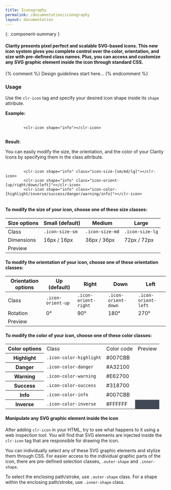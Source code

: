 ```yaml
---
title: Iconography
permalink: /documentation/iconography
layout: documentation
---
```


{: .component-summary }
#### Clarity presents pixel perfect and scalable SVG-based icons. This new icon system gives you complete control over the color, orientation, and size with pre-defined class names. Plus, you can access and customize any SVG graphic element inside the icon through standard CSS.

<clr-iconography-demo></clr-iconography-demo>

{% comment %}
    Design guidelines start here...
{% endcomment %}

### Usage

Use the <code class="clr-code">clr-icon</code> tag and specify your desired icon shape inside its <code class="clr-code">shape</code> attribute.

**Example:**

<pre>
    <code clr-code-highlight="language-html">
        &lt;clr-icon shape=&quot;info&quot;&gt;&lt;/clr-icon&gt;
    </code>
</pre>

**Result:** <clr-icon shape="info" class="icon-size-sm"></clr-icon>

You can easily modify the size, the orientation, and the color of your Clarity Icons by specifying them in the class attribute.

<pre>
    <code clr-code-highlight="language-html">
        &lt;clr-icon shape=&quot;info&quot; class=&quot;icon-size-[sm/md/lg]&quot;&gt;&lt;/clr-icon&gt;
        &lt;clr-icon shape=&quot;info&quot; class=&quot;icon-orient-[up/right/down/left]&quot;&gt;&lt;/clr-icon&gt;
        &lt;clr-icon shape=&quot;info&quot; class=&quot;icon-color-[highlight/inverse/success/danger/warning/info]&quot;&gt;&lt;/clr-icon&gt;
    </code>
</pre>

#### To modify the size of your icon, choose one of these size classes:

<div class="row">
    <div class="col-xs-12">
        <table class="table">
            <thead>
                <tr>
                    <th class="left">Size options</th>
                    <th class="left">Small (default)</th>
                    <th class="left">Medium</th>
                    <th class="left">Large</th>
                </tr>
            </thead>
            <tbody>
                <tr>
                    <td class="left">Class</td>
                    <td class="left"><code class="clr-code">.icon-size-sm</code></td>
                    <td class="left"><code class="clr-code">.icon-size-md</code></td>
                    <td class="left"><code class="clr-code">.icon-size-lg</code></td>
                </tr>
                <tr>
                    <td class="left">Dimensions</td>
                    <td class="left">16px / 16px</td>
                    <td class="left">36px / 36px</td>
                    <td class="left">72px / 72px</td>
                </tr>
                <tr>
                    <td class="left">Preview</td>
                    <td class="left"><clr-icon shape="info" class="icon-size-sm"></clr-icon></td>
                    <td class="left"><clr-icon shape="info" class="icon-size-md"></clr-icon></td>
                    <td class="left"><clr-icon shape="info" class="icon-size-lg"></clr-icon></td>
                </tr>
            </tbody>
        </table>
    </div>
</div>

#### To modify the orientation of your icon, choose one of these orientation classes:

<div class="row">
    <div class="col-xs-12">
        <table class="table">
            <thead>
                <tr>
                    <th class="left">Orientation options</th>
                    <th class="left">Up (default)</th>
                    <th class="left">Right</th>
                    <th class="left">Down</th>
                    <th class="left">Left</th>
                </tr>
            </thead>
            <tbody>
                <tr>
                    <td class="left">Class</td>
                    <td class="left"><code class="clr-code">.icon-orient-up</code></td>
                    <td class="left"><code class="clr-code">.icon-orient-right</code></td>
                    <td class="left"><code class="clr-code">.icon-orient-down</code></td>
                    <td class="left"><code class="clr-code">.icon-orient-left</code></td>
                </tr>
                <tr>
                    <td class="left">Rotation</td>
                    <td class="left">0°</td>
                    <td class="left">90°</td>
                    <td class="left">180°</td>
                    <td class="left">270°</td>
                </tr>
                <tr>
                    <td class="left">Preview</td>
                    <td class="left"><clr-icon shape="info" class="icon-orient-up"></clr-icon></td>
                    <td class="left"><clr-icon shape="info" class="icon-orient-right"></clr-icon></td>
                    <td class="left"><clr-icon shape="info" class="icon-orient-down"></clr-icon></td>
                    <td class="left"><clr-icon shape="info" class="icon-orient-left"></clr-icon></td>
                </tr>
            </tbody>
        </table>
    </div>
</div>

#### To modify the color of your icon, choose one of these color classes:

<div class="row">
    <div class="col-xs-12">
        <table class="table table-vertical">
            <tbody>
                <tr>
                    <th>Color options</th>
                    <td>Class</td>
                    <td>Color code</td>
                    <td>Preview</td>
                </tr>
                <tr>
                    <th>Highlight</th>
                    <td><code class="clr-code">.icon-color-highlight</code></td>
                    <td>#007CBB</td>
                    <td><clr-icon shape="info" class="icon-color-highlight"></clr-icon></td>
                </tr>
                <tr>
                    <th>Danger</th>
                    <td><code class="clr-code">.icon-color-danger</code></td>
                    <td>#A32100</td>
                    <td><clr-icon shape="info" class="icon-color-danger"></clr-icon></td>
                </tr>
                <tr>
                    <th>Warning</th>
                    <td><code class="clr-code">.icon-color-warning</code></td>
                    <td>#E62700</td>
                    <td><clr-icon shape="info" class="icon-color-warning"></clr-icon></td>
                </tr>
                <tr>
                    <th>Success</th>
                    <td><code class="clr-code">.icon-color-success</code></td>
                    <td>#318700</td>
                    <td><clr-icon shape="info" class="icon-color-success"></clr-icon></td>
                </tr>
                <tr>
                    <th>Info</th>
                    <td><code class="clr-code">.icon-color-info</code></td>
                    <td>#007CBB</td>
                    <td><clr-icon shape="info" class="icon-color-info"></clr-icon></td>
                </tr>
                <tr>
                    <th>Inverse</th>
                    <td><code class="clr-code">.icon-color-inverse</code></td>
                    <td>#FFFFFF</td>
                    <td style="background-color:#414957"><clr-icon shape="info" class="icon-color-inverse"></clr-icon></td>
                </tr>
            </tbody>
        </table>
    </div>
</div>

#### Manipulate any SVG graphic element inside the icon

After adding <code class="clr-code">clr-icon</code> in your HTML, try to see what happens to it using a web inspection tool. You will find that SVG elements are injected inside the <code class="clr-code">clr-icon</code> tag that are responsible for drawing the icon.

You can individually select any of these SVG graphic elements and stylize them through CSS. For easier access to the individual graphic parts of the icon, there are pre-defined selection classes, <code class="clr-code">.outer-shape</code> and <code class="clr-code">.inner-shape</code>.

To select the enclosing path/stroke, use <code class="clr-code">.outer-shape</code> class. For a shape within the enclosing path/stroke, use <code class="clr-code">.inner-shape</code> class.

